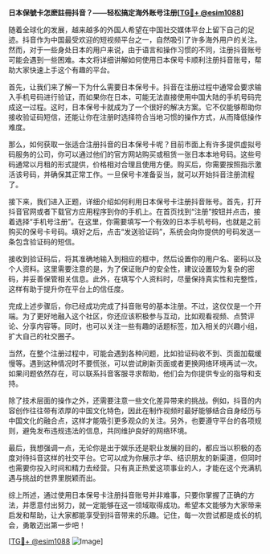 **日本保號卡怎麽註冊抖音？——轻松搞定海外账号注册[[TG💪+ @esim1088](https://t.me/s/esim1088)]**

随着全球化的发展，越来越多的外国人希望在中国社交媒体平台上留下自己的足迹。抖音作为中国最受欢迎的短视频平台之一，自然吸引了许多海外用户的关注。然而，对于一些身处日本的用户来说，由于语言和操作习惯的不同，注册抖音账号可能会遇到一些困难。本文将详细讲解如何使用日本保号卡顺利注册抖音账号，帮助大家快速上手这个有趣的平台。

首先，让我们来了解一下为什么需要日本保号卡。抖音在注册过程中通常会要求输入手机号码进行验证，而如果你在日本，可能无法直接使用中国大陆的手机号码完成这一过程。这时，日本保号卡就成为了一个很好的解决方案。它不仅能够帮助你接收验证码短信，还能让你在注册时选择符合当地习惯的操作方式，从而降低操作难度。

那么，如何获取一张适合注册抖音的日本保号卡呢？目前市面上有许多提供虚拟号码服务的公司，你可以通过他们的官方网站购买或租赁一张日本本地号码。这些号码通常以月租的形式提供，价格相对合理且使用方便。购买后，你需要按照指示激活该号码，并确保其正常工作。一旦保号卡准备妥当，就可以开始抖音注册流程了。

接下来，我们进入正题，详细介绍如何利用日本保号卡注册抖音账号。首先，打开抖音官网或者下载官方应用程序到你的手机上。在首页找到“注册”按钮并点击，接着选择“手机号注册”。在这里，你需要填写一个有效的日本手机号码，也就是之前购买的保号卡号码。填好之后，点击“发送验证码”，系统会向你提供的号码发送一条包含验证码的短信。

接收到验证码后，将其准确地输入到相应的框中，然后设置你的用户名、密码以及个人资料。这里需要注意的是，为了保证账户的安全性，建议设置较为复杂的密码，并妥善保管相关信息。此外，在填写个人资料时，尽量保持真实性和完整性，这样有助于提升你在平台上的信任度。

完成上述步骤后，你已经成功完成了抖音账号的基本注册。不过，这仅仅是一个开端。为了更好地融入这个社区，你还应该积极参与互动，比如观看视频、点赞评论、分享内容等。同时，也可以关注一些有趣的话题标签，加入相关的兴趣小组，扩大自己的社交圈子。

当然，在整个注册过程中，可能会遇到各种问题，比如验证码收不到、页面加载缓慢等。遇到这种情况时不要慌张，可以尝试刷新页面或者更换网络环境再试一次。如果问题依然存在，可以联系抖音客服寻求帮助，他们会为你提供专业的指导和支持。

除了技术层面的操作之外，还需要注意一些文化差异带来的挑战。例如，抖音的内容创作往往带有浓厚的中国文化特色，因此在制作视频时最好能够结合自身经历与中国文化的融合点，这样才能吸引更多观众的关注。另外，也要遵守平台的各项规则，避免发布违规违法的信息，共同维护良好的网络环境。

最后，我想强调一点，无论你是出于娱乐还是职业发展的目的，都应当以积极的态度对待抖音这样的社交平台。它可以成为你展示才华、结识朋友的新渠道，但同时也需要你投入时间和精力去经营。只有真正热爱这项事业的人，才能在这个充满机遇与挑战的世界里脱颖而出。

综上所述，通过使用日本保号卡注册抖音账号并非难事，只要你掌握了正确的方法，并愿意付出努力，就一定能够在这一领域取得成功。希望本文能够为大家带来启发和帮助，让大家都能享受到抖音带来的乐趣。记住，每一次尝试都是成长的机会，勇敢迈出第一步吧！

[[TG💪+ @esim1088](https://t.me/s/esim1088) ![Image](https://i.postimg.cc/4NQfJmqS/Snipaste-2025-05-13-00-14-12.png)]